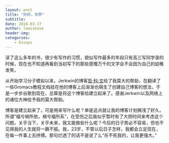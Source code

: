 ```yaml
---
layout: post
title: "你好，世界"
subtitle:
date: 2016-03-17
author: lewisbase
header-img:
categories:
    - Essays
---
```


读了这么多年的书，很少有写作的习惯，貌似写作最多的年段只有高三写同学录的时候，现在也不知道再看到当初写下的那些感慨万千的文字会不会因为自己的幼稚发笑。

从开始学习分子模拟以来，Jerkwin的博客[哲·科·文](http://jerkwin.github.io/ "哲·科·文 Jrekwin")给了我莫大的帮助，在翻译了一些Gromacs教程文档挂在他的博客上后渐渐也萌生了创建自己博客的想法，于是一步步谷歌到现在，总算是将这个博客给建立起来了。感谢Jerkwin以及网络上的诸位大神给予我的莫大帮助。

博客是建立起来了，可是用来写什么呢？单是这点就让我的博客计划搁浅了好久。所谓“福兮祸所依，祸兮福所系”，在受伤之后我似乎暂时有了大把时间来考虑这个问题。关乎当下，关乎未来，我又能做些什么呢？今后的日子势必不容易，但也不见得我的人生就将一蹶不振。我，23岁，不管以后日子怎样，我都会立足现在，在每一件事上去拼搏。那句烂透了的话不是说了么“杀不死我的，让我更强大。”
